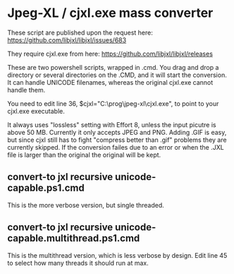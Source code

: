# Jpeg-XL / cjxl.exe mass converter
These script are published upon the request here: https://github.com/libjxl/libjxl/issues/683

They require cjxl.exe from here: https://github.com/libjxl/libjxl/releases

These are two powershell scripts, wrapped in .cmd. You drag and drop a directory or several directories on the .CMD, and it will start the conversion. It can handle UNICODE filenames, whereas the original cjxl.exe cannot handle them.

You need to edit line 36, $cjxl="C:\prog\jpeg-xl\cjxl.exe", to point to your cjxl.exe executable.

It always uses "lossless" setting with Effort 8, unless the input picutre is above 50 MB. Currently it only accepts JPEG and PNG. Adding .GIF is easy, but since cjxl still has to fight "compress better than .gif" problems they are currently skipped.
If the conversion failes due to an error or when the .JXL file is larger than the original the original will be kept.
## convert-to jxl recursive unicode-capable.ps1.cmd
This is the more verbose version, but single threaded.
## convert-to jxl recursive unicode-capable.multithread.ps1.cmd
This is the multithread version, which is less verbose by design. Edit line 45 to select how many threads it should run at max.
